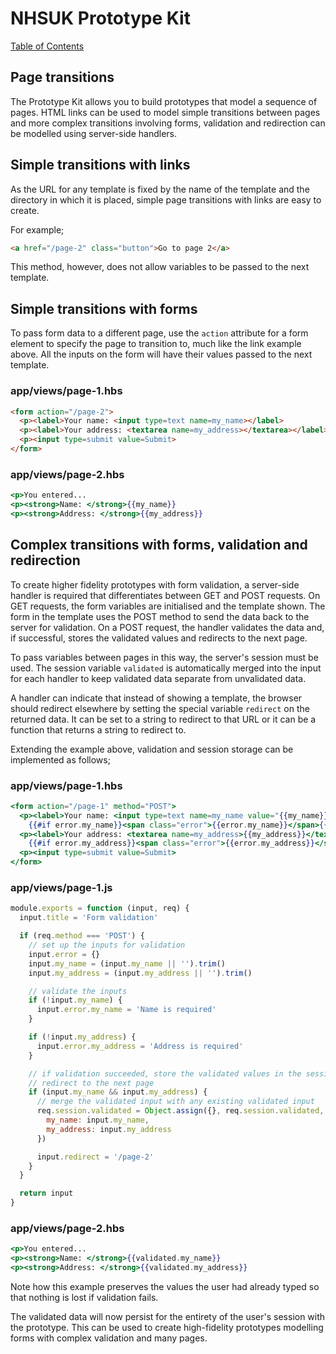 # NHSUK Prototype Kit
[Table of Contents](/docs/guides/index.md)

## Page transitions
The Prototype Kit allows you to build prototypes that model a sequence of pages. HTML links
can be used to model simple transitions between pages and more complex transitions
involving forms, validation and redirection can be modelled using server-side
handlers.

## Simple transitions with links
As the URL for any template is fixed by the name of the template and the directory
in which it is placed, simple page transitions with links are easy to create.

For example;
```html
<a href="/page-2" class="button">Go to page 2</a>
```

This method, however, does not allow variables to be passed to the next template.

## Simple transitions with forms
To pass form data to a different page, use the `action` attribute for a form element
to specify the page to transition to, much like the link example above. All the
inputs on the form will have their values passed to the next template.

### app/views/page-1.hbs
```html
<form action="/page-2">
  <p><label>Your name: <input type=text name=my_name></label>
  <p><label>Your address: <textarea name=my_address></textarea></label>
  <p><input type=submit value=Submit>
</form>
```

### app/views/page-2.hbs
```handlebars
<p>You entered...
<p><strong>Name: </strong>{{my_name}}
<p><strong>Address: </strong>{{my_address}}
```

## Complex transitions with forms, validation and redirection
To create higher fidelity prototypes with form validation, a server-side handler
is required that differentiates between GET and POST requests. On GET requests,
the form variables are initialised and the template shown. The form in the template
uses the POST method to send the data back to the server for validation. On a POST
request, the handler validates the data and, if successful, stores the validated
values and redirects to the next page.

To pass variables between pages in this way, the server's session must be used.
The session variable `validated` is automatically merged into the input for each
handler to keep validated data separate from unvalidated data.

A handler can indicate that instead of showing a template, the browser should
redirect elsewhere by setting the special variable `redirect` on the returned
data. It can be set to a string to redirect to that URL or it can be a function
that returns a string to redirect to.

Extending the example above, validation and session storage can be implemented as
follows;

### app/views/page-1.hbs
```handlebars
<form action="/page-1" method="POST">
  <p><label>Your name: <input type=text name=my_name value="{{my_name}}"></label>
    {{#if error.my_name}}<span class="error">{{error.my_name}}</span>{{/if}}
  <p><label>Your address: <textarea name=my_address>{{my_address}}</textarea></label>
    {{#if error.my_address}}<span class="error">{{error.my_address}}</span>{{/if}}
  <p><input type=submit value=Submit>
</form>
```

### app/views/page-1.js
```js
module.exports = function (input, req) {
  input.title = 'Form validation'

  if (req.method === 'POST') {
    // set up the inputs for validation
    input.error = {}
    input.my_name = (input.my_name || '').trim()
    input.my_address = (input.my_address || '').trim()

    // validate the inputs
    if (!input.my_name) {
      input.error.my_name = 'Name is required'
    }

    if (!input.my_address) {
      input.error.my_address = 'Address is required'
    }

    // if validation succeeded, store the validated values in the session and
    // redirect to the next page
    if (input.my_name && input.my_address) {
      // merge the validated input with any existing validated input
      req.session.validated = Object.assign({}, req.session.validated, {
        my_name: input.my_name,
        my_address: input.my_address
      })

      input.redirect = '/page-2'
    }
  }

  return input
}
```

### app/views/page-2.hbs
```handlebars
<p>You entered...
<p><strong>Name: </strong>{{validated.my_name}}
<p><strong>Address: </strong>{{validated.my_address}}
```

Note how this example preserves the values the user had already typed so that
nothing is lost if validation fails.

The validated data will now persist for the entirety of the user's session with
the prototype. This can be used to create high-fidelity prototypes modelling
forms with complex validation and many pages.
